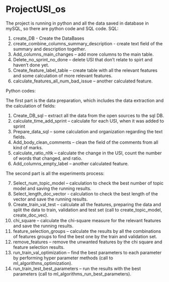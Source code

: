 # ProjectUSI_os
The project is running in python and all the data saved in database in mySQL, so there are python code and SQL code.
SQL:

1.	create_DB - Create the DataBases
2.	create_combine_columns_summary_description - create text field of the summary and description together.
3.	Add_columns_main_changes – add more columns to the main table.
4.	Delete_no_sprint_no_done – delete USI that don’t relate to spirt and haven’t done yet.
5.	Create_feature_label_table – create table with all the relevant features and some calculation of more relevant features.
6.	calculate_features_all_num_bad_issue – another calculated feature.

Python codes:

The first part is the data preparation, which includes the data extraction and the calculation of fields:

1.	Create_DB_sql – extract all the data from the open sources to the sql DB.
2.	calculate_time_add_sprint – calculate for each USI, when it was added to sprint
3.	Prepare_data_sql – some calculation and organization regarding the text fields.
4.	Add_body_clean_comments – clean the field of the comments from all kind of marks.
5.	calculate_ratio_nltk – calculate the change in the USI, count the number of words that changed, and ratio.
6.	Add_columns_empty_label – another calculated feature.

The second part is all the experiments process:

7.	Select_num_topic_model – calculation to check the best number of topic model and saving the running results.
8.	Select_length_doc_vector - calculation to check the best length of the vector and save the running results.
9.	Create_train_val_test –  calculate all the features, preparing the data and split the data to train, validation and test set (call to create_topic_model, create_doc_vec).
10.	chi_square – calculate the chi-square measure for the relevant features and save the running results.
11.	feature_selection_groups – calculate the results by all the combinations of features groups to find the best one by the train and validation set.
12.	remove_features – remove the unwanted features by the chi square and feature selection results.
13.	run_train_val_optimization – find the best parameters to each parameter by performing hyper parameter methods (call to ml_algorithms_optimization).
14.	run_train_test_best_parameters – run the results with the best parameters (call to ml_algorithms_run_best_parameters).
